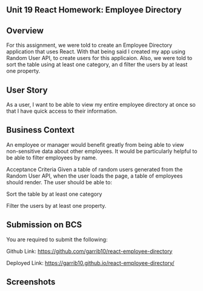 ## Unit 19 React Homework: Employee Directory

## Overview
For this assignment, we were told to create an Employee Directory application that uses React. With that being said I created my app using Random User API, to create users for this applicaion. Also, we were told to sort the table using at least one category, an d filter the users by at least one property. 

## User Story

As a user, I want to be able to view my entire employee directory at once so that I have quick access to their information.


## Business Context
An employee or manager would benefit greatly from being able to view non-sensitive data about other employees. It would be particularly helpful to be able to filter employees by name.

Acceptance Criteria
Given a table of random users generated from the Random User API, when the user loads the page, a table of employees should render.
The user should be able to:


Sort the table by at least one category


Filter the users by at least one property.


## Submission on BCS
You are required to submit the following:

Github Link: https://github.com/garrib10/react-employee-directory

Deployed Link: https://garrib10.github.io/react-employee-directory/ 

## Screenshots


